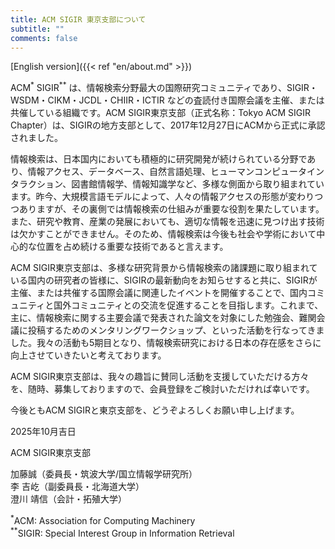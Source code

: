 ```yaml
---
title: ACM SIGIR 東京支部について
subtitle: ""
comments: false
---
```


[English version]({{< ref "en/about.md" >}})

ACM<sup>*</sup> SIGIR<sup>**</sup> は、情報検索分野最大の国際研究コミュニティであり、SIGIR・WSDM・CIKM・JCDL・CHIIR・ICTIR などの査読付き国際会議を主催、または共催している組織です。ACM SIGIR東京支部（正式名称：Tokyo ACM SIGIR Chapter）は、SIGIRの地方支部として、2017年12月27日にACMから正式に承認されました。

情報検索は、日本国内においても積極的に研究開発が続けられている分野であり、情報アクセス、データベース、自然言語処理、ヒューマンコンピュータインタラクション、図書館情報学、情報知識学など、多様な側面から取り組まれています。昨今、大規模言語モデルによって、人々の情報アクセスの形態が変わりつつありますが、その裏側では情報検索の仕組みが重要な役割を果たしています。また、研究や教育、産業の発展においても、適切な情報を迅速に見つけ出す技術は欠かすことができません。そのため、情報検索は今後も社会や学術において中心的な位置を占め続ける重要な技術であると言えます。

ACM SIGIR東京支部は、多様な研究背景から情報検索の諸課題に取り組まれている国内の研究者の皆様に、SIGIRの最新動向をお知らせすると共に、SIGIRが主催、または共催する国際会議に関連したイベントを開催することで、国内コミュニティと国外コミュニティとの交流を促進することを目指します。これまで、主に、情報検索に関する主要会議で発表された論文を対象にした勉強会、難関会議に投稿するためのメンタリングワークショップ、といった活動を行なってきました。我々の活動も5期目となり、情報検索研究における日本の存在感をさらに向上させていきたいと考えております。

ACM SIGIR東京支部は、我々の趣旨に賛同し活動を支援していただける方々を、随時、募集しておりますので、会員登録をご検討いただければ幸いです。

今後ともACM SIGIRと東京支部を、どうぞよろしくお願い申し上げます。

2025年10月吉日

ACM SIGIR東京支部

加藤誠（委員長・筑波大学/国立情報学研究所）<br>
李 吉屹（副委員長・北海道大学）<br>
澄川 靖信（会計・拓殖大学）

<sup>*</sup>ACM: Association for Computing Machinery<br>
<sup>**</sup>SIGIR: Special Interest Group in Information Retrieval

